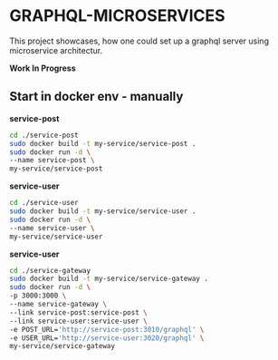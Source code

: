 # GRAPHQL-MICROSERVICES

This project showcases, how one could set up a graphql server using microservice
architectur.

**Work In Progress**

## Start in docker env - manually

**service-post**

```bash
cd ./service-post
sudo docker build -t my-service/service-post .
sudo docker run -d \
--name service-post \
my-service/service-post
```

**service-user**

```bash
cd ./service-user
sudo docker build -t my-service/service-user .
sudo docker run -d \
--name service-user \
my-service/service-user
```

**service-user**

```bash
cd ./service-gateway
sudo docker build -t my-service/service-gateway .
sudo docker run -d \
-p 3000:3000 \
--name service-gateway \
--link service-post:service-post \
--link service-user:service-user \
-e POST_URL='http://service-post:3010/graphql' \
-e USER_URL='http://service-user:3020/graphql' \
my-service/service-gateway
```
